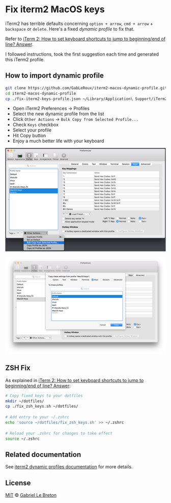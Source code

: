 # Fix iterm2 MacOS keys

iTerm2 has terrible defaults concerning `option + arrow`, `cmd + arrow` + `backspace` or `delete`. Here's a fixed _dynamic profile_ to fix that.

Refer to [iTerm 2: How to set keyboard shortcuts to jump to beginning/end of line? Answer](https://stackoverflow.com/a/29403520/1092815).

I followed instructions, took the first suggestion each time and generated this iTerm2 profile.

## How to import dynamic profile

```bash
git clone https://github.com/GabLeRoux/iterm2-macos-dynamic-profile.git
cd iterm2-macos-dynamic-profile
cp ./fix-iterm2-keys-profile.json ~/Library/Application\ Support/iTerm2/DynamicProfiles
```

* Open iTerm2 Preferences -> Profiles
* Select the new dynamic profile from the list
* Click `Other Actions` -> `Bulk Copy from Selected Profile...`
* Check `Keys` checkbox
* Select your profile
* Hit Copy button
* Enjoy a much better life with your keyboard

![Bulk Copy from Selected Profile...](./doc/bulk-copy-example.png)

![Copy Keys to your profile](./doc/copy-keys-to-new-profile.png)

## ZSH Fix

As explained in [iTerm 2: How to set keyboard shortcuts to jump to beginning/end of line? Answer](https://stackoverflow.com/a/29403520/1092815):

```bash
# Copy fixed keys to your dotfiles
mkdir ~/dotfiles/
cp ./fix_zsh_keys.sh ~/dotfiles/

# Add entry to your ~/.zshrc
echo 'source ~/dotfiles/fix_zsh_keys.sh' >> ~/.zshrc

# Reload your .zshrc for changes to take effect
source ~/.zshrc
```

## Related documentation

See [iterm2 dynamic profiles documentation](https://www.iterm2.com/documentation-dynamic-profiles.html) for more details.

## License

[MIT](LICENSE.md) © [Gabriel Le Breton](https://gableroux.com)

